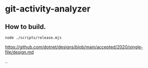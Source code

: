 # git-activity-analyzer

## How to build.

```zsh
node ./scripts/release.mjs
```

https://github.com/dotnet/designs/blob/main/accepted/2020/single-file/design.md


..
